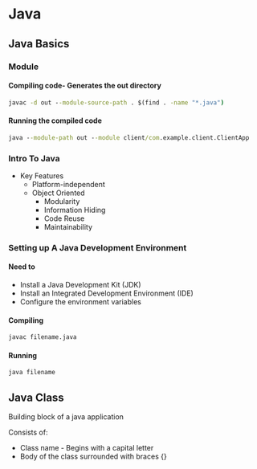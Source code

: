 # Java

## Java Basics

### Module

#### Compiling code- Generates the out directory

```cmd
javac -d out --module-source-path . $(find . -name "*.java")
```

#### Running the compiled code

```cmd
java --module-path out --module client/com.example.client.ClientApp
```

### Intro To Java

- Key Features
  - Platform-independent
  - Object Oriented
    - Modularity
    - Information Hiding
    - Code Reuse
    - Maintainability

### Setting up A Java Development Environment

#### Need to

- Install a Java Development Kit (JDK)
- Install an Integrated Development Environment (IDE)
- Configure the environment variables

#### Compiling

```cmd
javac filename.java
```

#### Running

```cmd
java filename
```

## Java Class

Building block of a java application

Consists of:

- Class name - Begins with a capital letter
- Body of the class surrounded with braces {}
